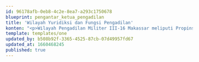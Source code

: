 ```yaml
---
id: 96178afb-0eb8-4c2e-8ea7-a293c1750678
blueprint: pengantar_ketua_pengadilan
title: 'Wilayah Yuridiksi dan Fungsi Pengadilan'
konten: "<p>Wilayah Pengadilan Militer III-16 Makassar meliputi Propinsi Sulawesi Selatan, Propinsi Sulawesi Barat dan Propinsi Sulawesi Tenggara terdiri dari 31 Kabupaten dan Kotamadya dengan jumlah luas meliputi 123-198 Kilo Meter dengan posisi letak terpisahkan oleh Teluk Bone dan beberapa daerah Kabupaten meliputi :</p><p><strong>1. Jajaran Kodam :</strong>\_\_ \_<br>\_\_ \_1. Kodim 1408/BS<br>\_\_ \_2. Yonif\_ 700/Raider<br>\_\_\_ 3. Yon\_ Kavaleri 10/Serbu<br>\_\_\_ 4. Yon Armed 6-76 Tarik Tamarunang<br>\_\_\_ 5. Yon Zipur 8 SMG<br>\_\_\_ 6. Rai Arhanudri 141/BS</p><p><strong>2. Korem 141/TP :</strong><br>\_\_\_ 1. Denpom VII/3<br>\_\_\_ 2. Kodim 1406/Wajo<br>\_\_\_ 3. Kodim 1407/Bone<br>\_\_\_ 4. Kodim 1409/Gowa<br>\_\_\_ 5. Kodim 1410/Bantaeng<br>\_\_\_ 6. Kodim 1411/Bulukumba<br>\_\_\_ 7. Kodim 1415/Selayar<br>\_\_\_ 8. Kodim 1422/Maros<br>\_\_\_ 9. Kodim 1423/Soppeng<br>\_\_\_ 10. Kodim 1424/Sinjai<br>\_\_\_ 11. Kodim 1425/Jeneponto<br>\_\_\_ 12. Kodim 1426/Takalar<br>\_\_\_ 13. Yonif 726/Tml</p><p><strong>3. Korem 142/TTG :</strong><br>\_\_ \_1. Denpom VII/4<br>\_\_ \_2. Kodim 1401/Majene<br>\_\_ \_3. Kodim 1402/Polmas<br>\_\_\_ 4. Kodim 1403/Sawerigading<br>\_\_\_ 5. Kodim 1404/Pinrang<br>\_\_\_ 6. Kodim 1405/Mlts<br>\_\_\_ 7. Kodim 1414/Tator<br>\_\_\_ 8. Kodim 1418/Mamuju<br>\_\_\_ 9. Kodim 1419/Enrekang<br>\_\_\_ 10. Kodim 1420/Sidrap<br>\_\_\_ 11. Kodim 1421/Pangkep<br>\_\_\_ 12. Yonif 721/Mks</p><p><strong>4. Korem 143/HO</strong><br>\_\_\_ 1. Denpom VII/5<br>\_\_\_ 2. Kodim 1412/Kolaka<br>\_\_\_ 3. Kodim 1413/Bau-Bau<br>\_\_\_ 4. Kodim 1416/Raha<br>\_\_\_ 5. Kodim 1417/Kendari<br>\_\_\_ 6. Yonif 725/Wrg</p><p><strong>5. Brigade :</strong><br>\_\_\_ 1. Brigif Linud 3/Tbs<br>\_\_\_ 2. Yonif 431/SSP<br>\_\_\_ 3. Yonif 432/WJS<br>\_\_\_ 4. Yonif 433/JS</p><p><strong>6. Jajaran TNI AL</strong><br>\_\_ \_1. Lantamal VI<br>\_\_ \_2. Lanal Kendari</p><p><strong>7. Jajaran TNI AU</strong><br>\_\_ \_1. Koops AU II<br>\_\_ \_2. Lanud Hasanuddin<br>\_\_ \_3. Lanud Wolter Monginsidi<br>\_\_ \_4. Paskhas 466</p><p><strong>8. Mabes TNI</strong><br>\_\_ \_1. Kosekhanudnas II Makassar<br>\_\_ \_2. Pengadilan Militer III-16 Makassar.<br>\_\_ \_3. Oditurat Militer III-16 Makassar.<br>\_\_ \_4. Masmil</p>"
template: templates/one
updated_by: b508b92f-3365-4525-87cb-07d49957fd67
updated_at: 1660468245
published: true
---
```

